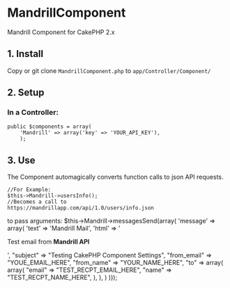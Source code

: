 MandrillComponent
=================

Mandrill Component for CakePHP 2.x

## 1. Install

Copy or git clone ```MandrillComponent.php``` to ```app/Controller/Component/```

## 2. Setup

### In a Controller:
    public $components = array(
        'Mandrill' => array('key' => 'YOUR_API_KEY'),
        );

## 3. Use

The Component automagically converts function calls to json API requests.

    //For Example:
    $this->Mandrill->usersInfo();    
    //Becomes a call to
    https://mandrillapp.com/api/1.0/users/info.json
    
to pass arguments:
    $this->Mandrill->messagesSend(array(
            'message' => array(
                'text' => 'Mandrill Mail',
                'html' => '<p>Test email from <strong>Mandrill API</strong></p>',
                "subject" => "Testing CakePHP Component Settings",
                "from_email" => "YOUE_EMAIL_HERE",
                "from_name" => "YOUR_NAME_HERE",
                "to" => array(
                        array(
                            "email" => "TEST_RECPT_EMAIL_HERE",
                            "name" => "TEST_RECPT_NAME_HERE",
                        ),
                    ),
            )
        )));
